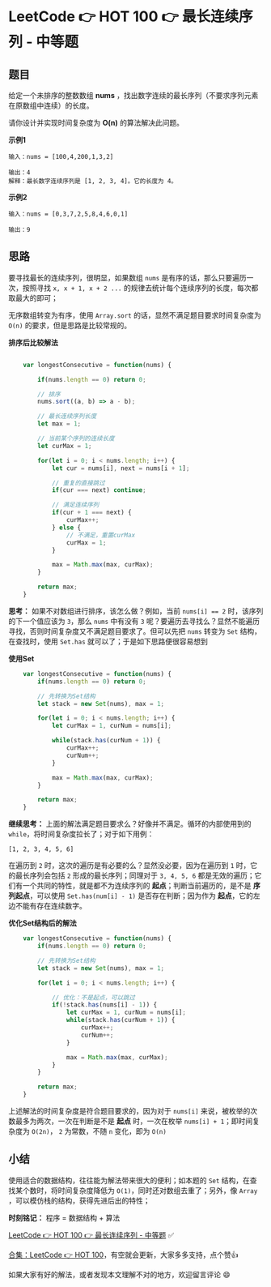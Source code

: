 # LeetCode 👉 HOT 100 👉 最长连续序列 - 中等题

## 题目

给定一个未排序的整数数组 **nums** ，找出数字连续的最长序列（不要求序列元素在原数组中连续）的长度。

请你设计并实现时间复杂度为 **O(n)** 的算法解决此问题。


**示例1**
     
    输入：nums = [100,4,200,1,3,2]

    输出：4
    解释：最长数字连续序列是 [1, 2, 3, 4]。它的长度为 4。

**示例2**

    输入：nums = [0,3,7,2,5,8,4,6,0,1]

    输出：9

## 思路

要寻找最长的连续序列，很明显，如果数组 `nums` 是有序的话，那么只要遍历一次，按照寻找 `x, x + 1, x + 2 ...` 的规律去统计每个连续序列的长度，每次都取最大的即可；

无序数组转变为有序，使用 `Array.sort` 的话，显然不满足题目要求时间复杂度为 `O(n)` 的要求，但是思路是比较常规的。

**排序后比较解法**

```js

    var longestConsecutive = function(nums) {

        if(nums.length == 0) return 0;

        // 排序
        nums.sort((a, b) => a - b);

        // 最长连续序列长度
        let max = 1;

        // 当前某个序列的连续长度
        let curMax = 1;

        for(let i = 0; i < nums.length; i++) {
            let cur = nums[i], next = nums[i + 1];

            // 重复的直接跳过
            if(cur === next) continue;

            // 满足连续序列
            if(cur + 1 === next) {
                curMax++;
            } else {
                // 不满足，重置curMax
                curMax = 1;
            }

            max = Math.max(max, curMax);
        }

        return max;
    }
```

**思考：** 如果不对数组进行排序，该怎么做？例如，当前 `nums[i] == 2` 时，该序列的下一个值应该为 `3`，那么 `nums` 中有没有 `3` 呢？要遍历去寻找么？显然不能遍历寻找，否则时间复杂度又不满足题目要求了。但可以先把 `nums` 转变为 `Set` 结构，在查找时，使用 `Set.has` 就可以了；于是如下思路便很容易想到

**使用Set**

```js
    var longestConsecutive = function(nums) {
        if(nums.length == 0) return 0;

        // 先转换为Set结构
        let stack = new Set(nums), max = 1;

        for(let i = 0; i < nums.length; i++) {
            let curMax = 1, curNum = nums[i];

            while(stack.has(curNum + 1)) {
                curMax++;
                curNum++;
            }

            max = Math.max(max, curMax);
        }

        return max;
    }
```

**继续思考：** 上面的解法满足题目要求么？好像并不满足。循环的内部使用到的 `while`，将时间复杂度拉长了；对于如下用例：

    [1, 2, 3, 4, 5, 6]

在遍历到 `2` 时，这次的遍历是有必要的么？显然没必要，因为在遍历到 `1` 时，它的最长序列会包括 `2` 形成的最长序列；同理对于 `3, 4, 5, 6` 都是无效的遍历；它们有一个共同的特性，就是都不为连续序列的 **起点**；判断当前遍历的，是不是 **序列起点**，可以使用 `Set.has(num[i] - 1)` 是否存在判断；因为作为 **起点**，它的左边不能有存在连续数字。

**优化Set结构后的解法**

```js
    var longestConsecutive = function(nums) {
        if(nums.length == 0) return 0;

        // 先转换为Set结构
        let stack = new Set(nums), max = 1;

        for(let i = 0; i < nums.length; i++) {

            // 优化：不是起点，可以跳过
            if(!stack.has(nums[i] - 1)) {
                let curMax = 1, curNum = nums[i];
                while(stack.has(curNum + 1)) {
                    curMax++;
                    curNum++;
                }

                max = Math.max(max, curMax);
            }
        }

        return max;
    }
```

上述解法的时间复杂度是符合题目要求的，因为对于 `nums[i]` 来说，被枚举的次数最多为两次，一次在判断是不是 **起点** 时，一次在枚举 `nums[i] + 1`；即时间复杂度为 `O(2n)`， `2` 为常数，不随 `n` 变化，即为 `O(n)`


## 小结

使用适合的数据结构，往往能为解法带来很大的便利；如本题的 `Set` 结构，在查找某个数时，将时间复杂度降低为 `O(1)`，同时还对数组去重了；另外，像 `Array` ，可以模仿栈的结构，获得先进后出的特性；

**时刻铭记：** 程序 = 数据结构 + 算法  

[LeetCode 👉 HOT 100 👉 最长连续序列 - 中等题](https://leetcode-cn.com/problems/longest-consecutive-sequence/) ✅


[合集：LeetCode 👉 HOT 100](https://juejin.cn/column/7029946677398077476)，有空就会更新，大家多多支持，点个赞👍

如果大家有好的解法，或者发现本文理解不对的地方，欢迎留言评论 😄


